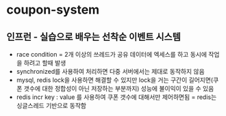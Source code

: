 # coupon-system
## 인프런 - 실습으로 배우는 선착순 이벤트 시스템

- race condition = 2개 이상의 쓰레드가 공유 데이터에 엑세스를 하고 동시에 작업을 하려고 할때 발생
- synchronized를 사용하여 처리하면 다중 서버에서는 제대로 동작하지 않음
- mysql, redis lock을 사용하면 해결할 수 있지만 lock을 거는 구간이 길어지면(쿠폰 갯수에 대한 정합성이 아닌 저장하는 부분까지) 성능에 불이익이 있을 수 있음
- redis incr key : value 를 사용하여 쿠폰 갯수에 대해서만 제어하면됨 = redis는 싱글스레드 기반으로 동작함 